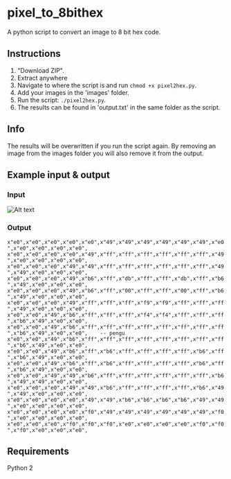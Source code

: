 # pixel_to_8bithex
A python script to convert an image to 8 bit hex code.

## Instructions
1. "Download ZIP".
2. Extract anywhere
3. Navigate to where the script is and run `chmod +x pixel2hex.py`.
4. Add your images in the 'images' folder.
5. Run the script: `./pixel2hex.py`.
6. The results can be found in 'output.txt' in the same folder as the script.

## Info
The results will be overwritten if you run the script again. By removing an image from the images folder you will also remove it from the output.

## Example input & output
### Input
![Alt text](http://i.imgur.com/1afoW3A.png "16x16 penguin sprite")

### Output
`x"e0",x"e0",x"e0",x"e0",x"e0",x"49",x"49",x"49",x"49",x"49",x"49",x"e0",x"e0",x"e0",x"e0",x"e0",
x"e0",x"e0",x"e0",x"e0",x"49",x"ff",x"ff",x"ff",x"ff",x"ff",x"ff",x"49",x"e0",x"e0",x"e0",x"e0",
x"e0",x"e0",x"e0",x"49",x"49",x"ff",x"ff",x"ff",x"ff",x"ff",x"ff",x"49",x"49",x"e0",x"e0",x"e0",
x"e0",x"e0",x"e0",x"49",x"b6",x"ff",x"db",x"ff",x"ff",x"db",x"ff",x"b6",x"49",x"e0",x"e0",x"e0",
x"e0",x"e0",x"e0",x"49",x"b6",x"ff",x"00",x"ff",x"ff",x"00",x"ff",x"b6",x"49",x"e0",x"e0",x"e0",
x"e0",x"e0",x"e0",x"49",x"ff",x"ff",x"ff",x"f9",x"f9",x"ff",x"ff",x"ff",x"49",x"e0",x"e0",x"e0",
x"e0",x"e0",x"49",x"b6",x"ff",x"ff",x"ff",x"f4",x"f4",x"ff",x"ff",x"ff",x"b6",x"49",x"e0",x"e0",
x"e0",x"e0",x"49",x"b6",x"ff",x"ff",x"ff",x"ff",x"ff",x"ff",x"ff",x"ff",x"b6",x"49",x"e0",x"e0",    -- pengu
x"e0",x"e0",x"49",x"b6",x"ff",x"ff",x"ff",x"ff",x"ff",x"ff",x"ff",x"ff",x"b6",x"49",x"e0",x"e0",
x"e0",x"e0",x"49",x"b6",x"ff",x"b6",x"ff",x"ff",x"ff",x"ff",x"b6",x"ff",x"b6",x"49",x"e0",x"e0",
x"e0",x"e0",x"49",x"b6",x"ff",x"b6",x"ff",x"ff",x"ff",x"ff",x"b6",x"ff",x"b6",x"49",x"e0",x"e0",
x"e0",x"e0",x"49",x"49",x"b6",x"ff",x"ff",x"ff",x"ff",x"ff",x"ff",x"b6",x"49",x"49",x"e0",x"e0",
x"e0",x"e0",x"e0",x"49",x"49",x"b6",x"ff",x"ff",x"ff",x"ff",x"b6",x"49",x"49",x"e0",x"e0",x"e0",
x"e0",x"e0",x"e0",x"e0",x"49",x"49",x"b6",x"b6",x"b6",x"b6",x"49",x"49",x"e0",x"e0",x"e0",x"e0",
x"e0",x"e0",x"e0",x"e0",x"f0",x"49",x"49",x"49",x"49",x"49",x"49",x"f0",x"e0",x"e0",x"e0",x"e0",
x"e0",x"e0",x"e0",x"f0",x"f0",x"f0",x"e0",x"e0",x"e0",x"e0",x"f0",x"f0",x"f0",x"e0",x"e0",x"e0",`


## Requirements
Python 2
